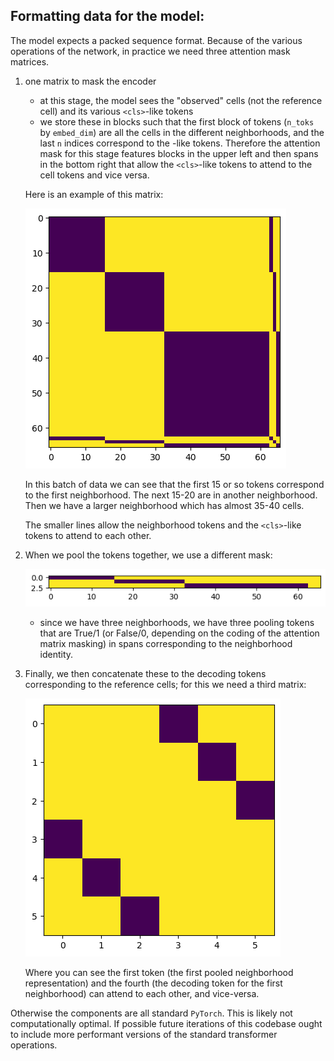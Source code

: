 ## Formatting data for the model:

The model expects a packed sequence format. Because of the various operations of the network, in practice we need three attention mask matrices.

1. one matrix to mask the encoder 
	* at this stage, the model sees the "observed" cells (not the reference cell) and its various `<cls>`-like tokens
	* we store these in blocks such that the first block of tokens (`n_toks` by `embed_dim`) are all the cells in the different neighborhoods, and the last `n` indices correspond to the <cls>-like tokens. Therefore the attention mask for this stage features blocks in the upper left and then spans in the bottom right that allow the `<cls>`-like tokens to attend to the cell tokens and vice versa.

	Here is an example of this matrix:

	![Adjacency matrix of the encoder portion of the network, showing three blocks in the left hand of the matrix and three smaller lines on bottom and right.](_static/example_encoder_mask.png)

	In this batch of data we can see that the first 15 or so tokens correspond to the first neighborhood. The next 15-20 are in another neighborhood. Then we have a larger neighborhood which has almost 35-40 cells. 

	The smaller lines allow the neighborhood tokens and the `<cls>`-like tokens to attend to each other. 

2. When we pool the tokens together, we use a different mask:

	![](_static/example_pool_mask.png)

	* since we have three neighborhoods, we have three pooling tokens that are True/1 (or False/0, depending on the coding of the attention matrix masking) in spans corresponding to the neighborhood identity.

3. Finally, we then concatenate these to the decoding tokens corresponding to the reference cells; for this we need a third matrix:

	![](_static/example_decoder.png)

	Where you can see the first token (the first pooled neighborhood representation) and the fourth (the decoding token for the first neighborhood) can attend to each other, and vice-versa.

Otherwise the components are all standard `PyTorch`. This is likely not computationally optimal. If possible future iterations of this codebase ought to include more performant versions of the standard transformer operations.
	
